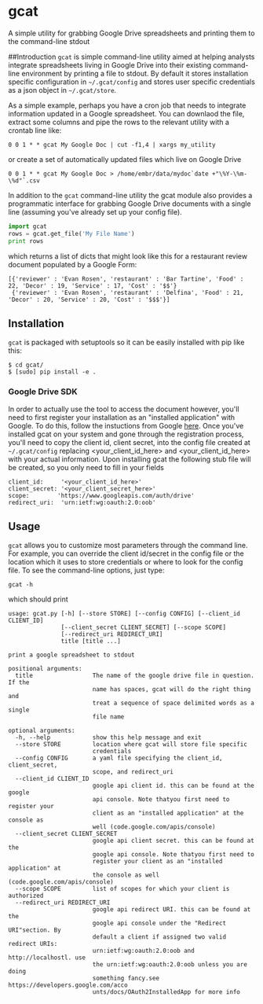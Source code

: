 gcat
====

A simple utility for grabbing Google Drive spreadsheets and printing them to the command-line stdout

##Introduction
`gcat` is simple command-line utility aimed at helping analysts integrate spreadsheets
living in Google Drive into their existing command-line environment by printing a file to stdout.
By default it stores installation specific configuration in `~/.gcat/config` and 
stores user specific credentials as a json object in `~/.gcat/store`.

As a simple example, perhaps you have a cron job that needs to integrate information updated in a Google
spreadsheet.  You can downlaod the file, extract some columns and pipe the rows to the relevant utility with
a crontab line like:

````
0 0 1 * * gcat My Google Doc | cut -f1,4 | xargs my_utility
````

or create a set of automatically updated files which live on Google Drive

````
0 0 1 * * gcat My Google Doc > /home/embr/data/mydoc`date +"\%Y-\%m-\%d"`.csv
````

In addition to the `gcat` command-line utility the gcat module also provides a programmatic interface for grabbing
Google Drive documents with a single line (assuming you've already set up your config file).

````python
import gcat
rows = gcat.get_file('My File Name')
print rows
````

which returns a list of dicts that might look like this for a restaurant review document populated by a Google Form:

````
[{'reviewer' : 'Evan Rosen', 'restaurant' : 'Bar Tartine', 'Food' : 22, 'Decor' : 19, 'Service' : 17, 'Cost' : '$$'}
 {'reviewer' : 'Evan Rosen', 'restaurant' : 'Delfina', 'Food' : 21, 'Decor' : 20, 'Service' : 20, 'Cost' : '$$$'}]
````

## Installation
`gcat` is packaged with setuptools so it can be easily installed with pip like this:

````
$ cd gcat/
$ [sudo] pip install -e .
````

### Google Drive SDK
In order to actually use the tool to access the document however, you'll need to first
register your installation as an "installed application" with Google. To do this, follow the instuctions from Google [here](https://developers.google.com/drive/quickstart).
Once you've installed gcat on your system and gone through the registration process,
you'll need to copy the client id, client secret, into the config file created at `~/.gcat/config`
replacing <your_client_id_here> and <your_client_id_here> with your actual information.
Upon installing gcat the following stub file will be created, so you only need to fill in
your fields

````
client_id:     '<your_client_id_here>'
client_secret: '<your_client_secret_here>'
scope:        'https://www.googleapis.com/auth/drive'
redirect_uri:  'urn:ietf:wg:oauth:2.0:oob'
````

## Usage

`gcat` allows you to customize most parameters through the command line.  For example, you can override the
client id/secret in the config file or the location which it uses to store credentials or where to look
for the config file.  To see the command-line options, just type:

````
gcat -h
````

which should print

````
usage: gcat.py [-h] [--store STORE] [--config CONFIG] [--client_id CLIENT_ID]
               [--client_secret CLIENT_SECRET] [--scope SCOPE]
               [--redirect_uri REDIRECT_URI]
               title [title ...]

print a google spreadsheet to stdout

positional arguments:
  title                 The name of the google drive file in question. If the
                        name has spaces, gcat will do the right thing and
                        treat a sequence of space delimited words as a single
                        file name

optional arguments:
  -h, --help            show this help message and exit
  --store STORE         location where gcat will store file specific
                        credentials
  --config CONFIG       a yaml file specifying the client_id, client_secret,
                        scope, and redirect_uri
  --client_id CLIENT_ID
                        google api client id. this can be found at the google
                        api console. Note thatyou first need to register your
                        client as an "installed application" at the console as
                        well (code.google.com/apis/console)
  --client_secret CLIENT_SECRET
                        google api client secret. this can be found at the
                        google api console. Note thatyou first need to
                        register your client as an "installed application" at
                        the console as well (code.google.com/apis/console)
  --scope SCOPE         list of scopes for which your client is authorized
  --redirect_uri REDIRECT_URI
                        google api redirect URI. this can be found at the
                        google api console under the "Redirect URI"section. By
                        default a client if assigned two valid redirect URIs:
                        urn:ietf:wg:oauth:2.0:oob and http://localhostl. use
                        the urn:ietf:wg:oauth:2.0:oob unless you are doing
                        something fancy.see https://developers.google.com/acco
                        unts/docs/OAuth2InstalledApp for more info

````